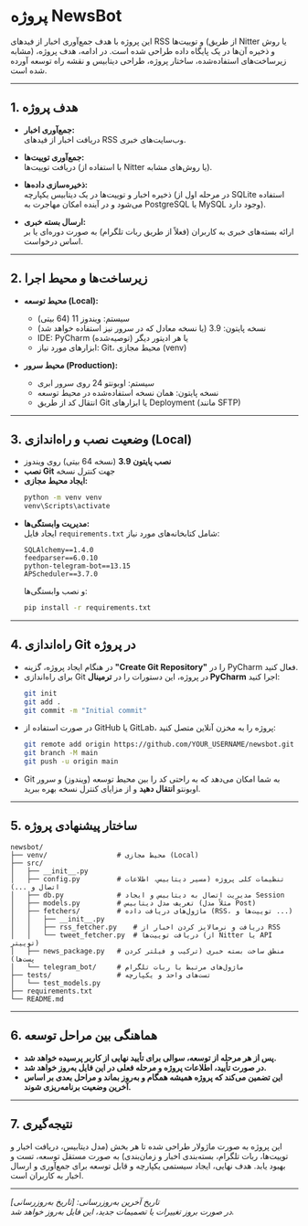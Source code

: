 # پروژه NewsBot

این پروژه با هدف جمع‌آوری اخبار از فیدهای RSS و توییت‌ها (از طریق Nitter یا روش مشابه) و ذخیره آن‌ها در یک پایگاه داده طراحی شده است. در ادامه، هدف پروژه، زیرساخت‌های استفاده‌شده، ساختار پروژه، طراحی دیتابیس و نقشه راه توسعه آورده شده است.

---

## 1. هدف پروژه

- **جمع‌آوری اخبار:**  
  دریافت اخبار از فیدهای RSS وب‌سایت‌های خبری.
  
- **جمع‌آوری توییت‌ها:**  
  دریافت توییت‌ها (با استفاده از Nitter یا روش‌های مشابه).

- **ذخیره‌سازی داده‌ها:**  
  ذخیره اخبار و توییت‌ها در یک دیتابیس یکپارچه (در مرحله اول از SQLite استفاده می‌شود و در آینده امکان مهاجرت به PostgreSQL یا MySQL وجود دارد).

- **ارسال بسته خبری:**  
  ارائه بسته‌های خبری به کاربران (فعلاً از طریق ربات تلگرام) به صورت دوره‌ای یا بر اساس درخواست.

---

## 2. زیرساخت‌ها و محیط اجرا

- **محیط توسعه (Local):**  
  - سیستم: ویندوز 11 (64 بیتی)
  - نسخه پایتون: 3.9 (یا نسخه معادل که در سرور نیز استفاده خواهد شد)
  - IDE: PyCharm (توصیه‌شده) یا هر ادیتور دیگر
  - ابزارهای مورد نیاز: Git، محیط مجازی (venv)

- **محیط سرور (Production):**  
  - سیستم: اوبونتو 24 روی سرور ابری
  - نسخه پایتون: همان نسخه استفاده‌شده در محیط توسعه
  - انتقال کد از طریق Git یا ابزارهای Deployment (مانند SFTP)

---

## 3. وضعیت نصب و راه‌اندازی (Local)

- **نصب پایتون 3.9** (نسخه 64 بیتی) روی ویندوز
- **نصب Git** جهت کنترل نسخه
- **ایجاد محیط مجازی:**  
  ```bash
  python -m venv venv
  venv\Scripts\activate
  ```
- **مدیریت وابستگی‌ها:**  
  ایجاد فایل `requirements.txt` شامل کتابخانه‌های مورد نیاز:
  ```plaintext
  SQLAlchemy==1.4.0
  feedparser==6.0.10
  python-telegram-bot==13.15
  APScheduler==3.7.0
  ```
  و نصب وابستگی‌ها:
  ```bash
  pip install -r requirements.txt
  ```

---

## 4. راه‌اندازی Git در پروژه

- در هنگام ایجاد پروژه، گزینه **"Create Git Repository"** را در PyCharm فعال کنید.
- برای راه‌اندازی Git در پروژه، این دستورات را در **ترمینال PyCharm** اجرا کنید:
  ```bash
  git init
  git add .
  git commit -m "Initial commit"
  ```
- در صورت استفاده از GitHub یا GitLab، پروژه را به مخزن آنلاین متصل کنید:
  ```bash
  git remote add origin https://github.com/YOUR_USERNAME/newsbot.git
  git branch -M main
  git push -u origin main
  ```
- Git به شما امکان می‌دهد که به راحتی کد را بین محیط توسعه (ویندوز) و سرور اوبونتو **انتقال دهید** و از مزایای کنترل نسخه بهره ببرید.

---

## 5. ساختار پیشنهادی پروژه

```
newsbot/
├── venv/                 # محیط مجازی (Local)
├── src/
│   ├── __init__.py
│   ├── config.py         # تنظیمات کلی پروژه (مسیر دیتابیس، اطلاعات اتصال و ...)
│   ├── db.py             # مدیریت اتصال به دیتابیس و ایجاد Session
│   ├── models.py         # تعریف مدل دیتابیس (مثلاً مدل Post)
│   ├── fetchers/         # ماژول‌های دریافت داده (RSS، توییت‌ها و ...)
│   │   ├── __init__.py
│   │   ├── rss_fetcher.py    # دریافت و نرمالایز کردن اخبار از RSS
│   │   └── tweet_fetcher.py  # دریافت توییت‌ها (از Nitter یا API توییتر)
│   ├── news_package.py   # منطق ساخت بسته خبری (ترکیب و فیلتر کردن پست‌ها)
│   └── telegram_bot/     # ماژول‌های مرتبط با ربات تلگرام
├── tests/                # تست‌های واحد و یکپارچه
│   └── test_models.py
├── requirements.txt
└── README.md
```

---

## 6. هماهنگی بین مراحل توسعه

- **پس از هر مرحله از توسعه، سوالی برای تأیید نهایی از کاربر پرسیده خواهد شد.**
- **در صورت تأیید، اطلاعات پروژه و مرحله فعلی در این فایل به‌روز خواهد شد.**
- **این تضمین می‌کند که پروژه همیشه همگام و به‌روز بماند و مراحل بعدی بر اساس آخرین وضعیت برنامه‌ریزی شوند.**

---

## 7. نتیجه‌گیری

این پروژه به صورت ماژولار طراحی شده تا هر بخش (مدل دیتابیس، دریافت اخبار و توییت‌ها، ربات تلگرام، بسته‌بندی اخبار و زمان‌بندی) به صورت مستقل توسعه، تست و بهبود یابد. هدف نهایی، ایجاد سیستمی یکپارچه و قابل توسعه برای جمع‌آوری و ارسال اخبار به کاربران است.

---

*تاریخ آخرین به‌روزرسانی: [تاریخ به‌روزرسانی]*  
*در صورت بروز تغییرات یا تصمیمات جدید، این فایل به‌روز خواهد شد.*

